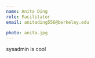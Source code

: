 ```yaml
---
name: Anita Ding
role: Facilitator
email: anitading556@berkeley.edu

photo: anita.jpg
---
```


sysadmin is cool
